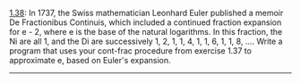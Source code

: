 [1.38](http://mitpress.mit.edu/sicp/full-text/book/book-Z-H-12.html#%_thm_1.38):
In 1737, the Swiss mathematician Leonhard Euler published a memoir De Fractionibus Continuis, which
included a continued fraction expansion for e - 2, where e is the base of the natural logarithms.
In this fraction, the Ni are all 1, and the Di are successively 1, 2, 1, 1, 4, 1, 1, 6, 1, 1, 8, ....
Write a program that uses your cont-frac procedure from exercise 1.37 to approximate e, based on Euler's expansion.

---

